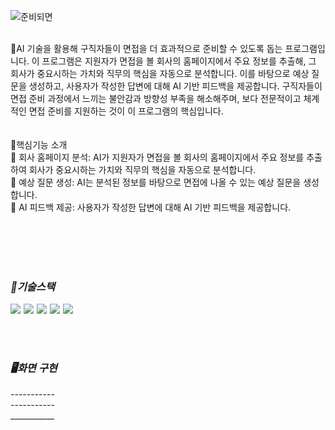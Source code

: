 ![준비되면](https://raw.githubusercontent.com/seokmin1215/when_ur_ready/main/front/src/assets/image.png)







<br> 📌AI 기술을 활용해 구직자들이 면접을 더 효과적으로 준비할 수 있도록 돕는 프로그램입니다. 이 프로그램은 지원자가 면접을 볼 회사의 홈페이지에서 주요 정보를 추출해, 그 회사가 중요시하는 가치와 직무의 핵심을 자동으로 분석합니다. 이를 바탕으로 예상 질문을 생성하고, 사용자가 작성한 답변에 대해 AI 기반 피드백을 제공합니다. 구직자들이 면접 준비 과정에서 느끼는 불안감과 방향성 부족을 해소해주며, 보다 전문적이고 체계적인 면접 준비를 지원하는 것이 이 프로그램의 핵심입니다.<br>
<br>
<br>
📌핵심기능 소개<br>
🔸 회사 홈페이지 분석: AI가 지원자가 면접을 볼 회사의 홈페이지에서 주요 정보를 추출하여 회사가 중요시하는 가치와 직무의 핵심을 자동으로 분석합니다.  
🔸 예상 질문 생성: AI는 분석된 정보를 바탕으로 면접에 나올 수 있는 예상 질문을 생성합니다.  
🔸 AI 피드백 제공: 사용자가 작성한 답변에 대해 AI 기반 피드백을 제공합니다.


<br>
<br>
<br>
<br>


***<h3>🔧기술스택</h3>***
<div style="display: flex; gap: 5px;">
  <img src="https://img.shields.io/badge/java-007396?style=for-the-badge&logo=OpenJDK&logoColor=white"> 
  <img src="https://img.shields.io/badge/Javascript-F7DF1E?style=for-the-badge&logo=javascript&logoColor=FFF"/> 
  <img src="https://img.shields.io/badge/HTML5-E34F26?style=for-the-badge&logo=html5&logoColor=FFF"/>
  <img src="https://img.shields.io/badge/CSS3-1572B6?style=for-the-badge&logo=css3&logoColor=FFF"/> 
  <img src="https://img.shields.io/badge/GitHub-EAEAEA?style=for-the-badge&logo=github&logoColor=000"/>
</div>
<br>
<br>
<br>

***<h3>🖥️화면 구현</h3>***
-----------<br>
-----------<br>
___________<br>
